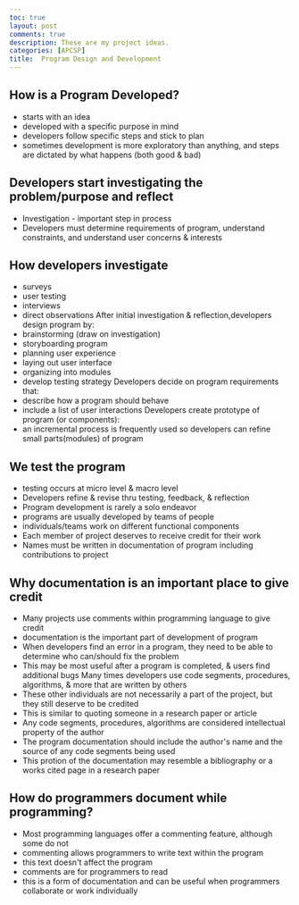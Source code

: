 ```yaml
---
toc: true
layout: post
comments: true
description: These are my project ideas.
categories: [APCSP]
title:  Program Design and Development
---
```


## How is a Program Developed?
 - starts with an idea
 - developed with a specific purpose in mind
 - developers follow specific steps and stick to plan
 - sometimes development is more exploratory than anything, and steps are dictated by what happens (both good & bad)
## Developers start investigating the problem/purpose and reflect
 - Investigation - important step in process
 - Developers must determine requirements of program, understand constraints, and understand user concerns & interests
## How developers investigate
 - surveys
 - user testing
 - interviews
 - direct observations
 After initial investigation & reflection,developers design program by:
 - brainstorming (draw on investigation)
 - storyboarding program
 - planning user experience
 - laying out user interface
 - organizing into modules
 - develop testing strategy
Developers decide on program requirements that:
 - describe how a program should behave
 - include a list of user interactions
Developers create prototype of program (or components):
 - an incremental process is frequently used so developers can refine small parts(modules) of program
## We test the program
 - testing occurs at micro level & macro level
 - Developers refine & revise thru testing, feedback, & reflection
 - Program development is rarely a solo endeavor
 - programs are usually developed by teams of people
 - individuals/teams work on different functional components
 - Each member of project deserves to receive credit for their work
 - Names must be written in documentation of program including contributions to project
## Why documentation is an important place to give credit
 - Many projects use comments within programming language to give credit
 - documentation is the important part of development of program
 - When developers find an error in a program, they need to be able to determine who can/should fix the problem
 - This may be most useful after a program is completed, & users find additional bugs
Many times developers use code segments, procedures, algorithms, & more that are written by others
 - These other individuals are not necessarily a part of the project, but they still deserve to be credited
 - This is similar to quoting someone in a research paper or article
 - Any code segments, procedures, algorithms are considered intellectual property of the author
 - The program documentation should include the author's name and the source of any code segments being used
 - This protion of the documentation may resemble a bibliography or a works cited page in a research paper
## How do programmers document while programming?
 - Most programming languages offer a commenting feature, although some do not
 - commenting allows programmers to write text within the program
 - this text doesn't affect the program
 - comments are for programmers to read
 - this is a form of documentation and can be useful when programmers collaborate or work individually
